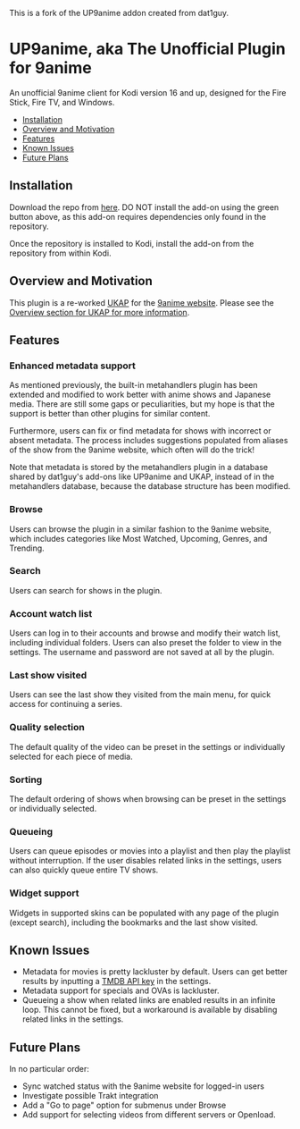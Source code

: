 
This is a fork of the UP9anime addon created from dat1guy.


# UP9anime, aka The Unofficial Plugin for 9anime
An unofficial 9anime client for Kodi version 16 and up, designed for the Fire Stick, Fire TV, and Windows.

 - [Installation](#installation)
 - [Overview and Motivation](#overview-and-motivation)
 - [Features](#features)
 - [Known Issues](#known-issues)
 - [Future Plans](#future-plans)

## Installation
Download the repo from [here](https://github.com/dat1guy/dat1guyRepository).  DO NOT install the add-on using the green button above, as this add-on requires dependencies only found in the repository.

Once the repository is installed to Kodi, install the add-on from the repository from within Kodi.

## Overview and Motivation

This plugin is a re-worked [UKAP](https://github.com/dat1guy/UnofficialKissanime) for the [9anime website](http://9anime.to).  Please see the [Overview section for UKAP for more information](https://github.com/dat1guy/UnofficialKissanime/blob/master/README.md#overview-and-motivation).

## Features
### Enhanced metadata support
As mentioned previously, the built-in metahandlers plugin has been extended and modified to work better with anime shows and Japanese media.  There are still some gaps or peculiarities, but my hope is that the support is better than other plugins for similar content.

Furthermore, users can fix or find metadata for shows with incorrect or absent metadata.  The process includes suggestions populated from aliases of the show from the 9anime website, which often will do the trick!

Note that metadata is stored by the metahandlers plugin in a database shared by dat1guy's add-ons like UP9anime and UKAP, instead of in the metahandlers database, because the database structure has been modified.

### Browse
Users can browse the plugin in a similar fashion to the 9anime website, which includes categories like Most Watched, Upcoming, Genres, and Trending.

### Search
Users can search for shows in the plugin.

### Account watch list
Users can log in to their accounts and browse and modify their watch list, including individual folders.  Users can also preset the folder to view in the settings.  The username and password are not saved at all by the plugin.

### Last show visited
Users can see the last show they visited from the main menu, for quick access for continuing a series.

### Quality selection
The default quality of the video can be preset in the settings or individually selected for each piece of media.

### Sorting
The default ordering of shows when browsing can be preset in the settings or individually selected.

### Queueing
Users can queue episodes or movies into a playlist and then play the playlist without interruption.  If the user disables related links in the settings, users can also quickly queue entire TV shows.

### Widget support
Widgets in supported skins can be populated with any page of the plugin (except search), including the bookmarks and the last show visited.

## Known Issues
 - Metadata for movies is pretty lackluster by default. Users can get better results by inputting a [TMDB API key](https://www.themoviedb.org/faq/api?language=en) in the settings.
 - Metadata support for specials and OVAs is lackluster.
 - Queueing a show when related links are enabled results in an infinite loop.  This cannot be fixed, but a workaround is available by disabling related links in the settings.

## Future Plans
In no particular order:
 - Sync watched status with the 9anime website for logged-in users
 - Investigate possible Trakt integration
 - Add a "Go to page" option for submenus under Browse
 - Add support for selecting videos from different servers or Openload.
